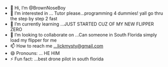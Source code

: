 - 👋 Hi, I’m @BrownNoseBoy
- 👀 I’m interested in ... Tutor please...programming 4 dummies! yall go thru the step by step 2 fast
- 🌱 I’m currently learning ...JUST STARTED CUZ OF MY NEW FLIPPER ZERO
- 💞️ I’m looking to collaborate on ...Can someone in South Florida simply load my flipper for me
- 📫 How to reach me ...lickmysty@gmail.com
- 😄 Pronouns: ... HE HIM
- ⚡ Fun fact: ...best drone pilot in south florida

<!---
BrownNoseBoy/BrownNoseBoy is a ✨ special ✨ repository because its `README.md` (this file) appears on your GitHub profile.
You can click the Preview link to take a look at your changes.
--->
